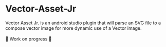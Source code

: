 # Vector-Asset-Jr
Vector Asset Jr. is an android studio plugin that will parse an SVG file to a compose vector image for more dynamic use of a Vector image.</br></br>
🚧 Work on progress 🚧
